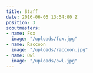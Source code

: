 ```yaml
---
title: Staff
date: 2016-06-05 13:54:00 Z
position: 3
scoutmasters:
- name: Fox
  image: "/uploads/fox.jpg"
- name: Raccoon
  image: "/uploads/raccoon.jpg"
- name: Owl
  image: "/uploads/owl.jpg"
---
```


